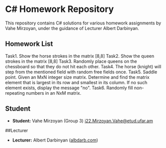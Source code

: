 # C# Homework Repository

This repository contains C# solutions for various homework assignments by Vahe Mirzoyan, under the guidance of Lecturer Albert Darbinyan.

## Homework List

Task1.  Show the horse strokes in the matrix [8,8]
Task2.  Show the queen strokes in the matrix [8,8]
Task3. Randomly place queens on the chessboard so that they do not hit each other.
Task4. The horse (knight) will step from the mentioned field with random free fields once.
Task5. Saddle point. Given an MxN integer size matrix. Determine and find the matrix element that is largest in its row and smallest in its column. If no such element exists, display the message "no".
Task6. Randomly fill non-repeating numbers in an NxM matrix.

## Student
- **Student:** Vahe Mirzoyan (Group 3) [i22.Mirzoyan.Vahe@etud.ufar.am](mailto:i22.Mirzoyan.Vahe@etud.ufar.am)

##Lecturer
- **Lecturer:** Albert Darbinyan ([albdarb.com](http://albdarb.com))

